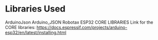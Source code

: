 # Libraries Used
ArduinoJson
Arduino_JSON
Robotax
ESP32 CORE LIBRARIES
Link for the CORE libraries: https://docs.espressif.com/projects/arduino-esp32/en/latest/installing.html
